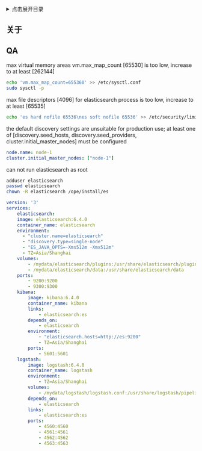 <details>
<summary>点击展开目录</summary>
<!-- TOC -->

- [关于](#关于)
- [QA](#qa)

<!-- /TOC -->
</details>

## 关于


## QA

max virtual memory areas vm.max_map_count [65530] is too low, increase to at least [262144]

```bash
echo 'vm.max_map_count=655360' >> /etc/sysctl.conf
sudo sysctl -p
```

max file descriptors [4096] for elasticsearch process is too low, increase to at least [65535]

```bash
echo 'es hard nofile 65536\nes soft nofile 65536' >> /etc/security/limits.conf
```

the default discovery settings are unsuitable for production use; at least one of [discovery.seed_hosts, discovery.seed_providers, cluster.initial_master_nodes] must be configured

```yml
node.name: node-1
cluster.initial_master_nodes: ["node-1"]
```

can not run elasticsearch as root

```bash
adduser elasticsearch
passwd elasticsearch
chown -R elasticsearch /ope/install/es
```



```yml
version: '3'
services:
    elasticsearch:
    image: elasticsearch:6.4.0
    container_name: elasticsearch
    environment:
      - "cluster.name=elasticsearch"
      - "discovery.type=single-node"
      - "ES_JAVA_OPTS=-Xms512m -Xmx512m"
      - TZ=Asia/Shanghai
    volumes:
        - /mydata/elasticsearch/plugins:/usr/share/elasticsearch/plugins
        - /mydata/elasticsearch/data:/usr/share/elasticsearch/data
    ports:
        - 9200:9200
        - 9300:9300
    kibana:
        image: kibana:6.4.0
        container_name: kibana
        links:
            - elasticsearch:es
        depends_on:
            - elasticsearch
        environment:
            - "elasticsearch.hosts=http://es:9200"
            - TZ=Asia/Shanghai
        ports:
            - 5601:5601
    logstash:
        image: logstash:6.4.0
        container_name: logstash
        environment:
            - TZ=Asia/Shanghai
        volumes:
            - /mydata/logstash/logstash.conf:/usr/share/logstash/pipeline/logstash.conf
        depends_on:
            - elasticsearch
        links:
            - elasticsearch:es
        ports:
            - 4560:4560
            - 4561:4561
            - 4562:4562
            - 4563:4563
```